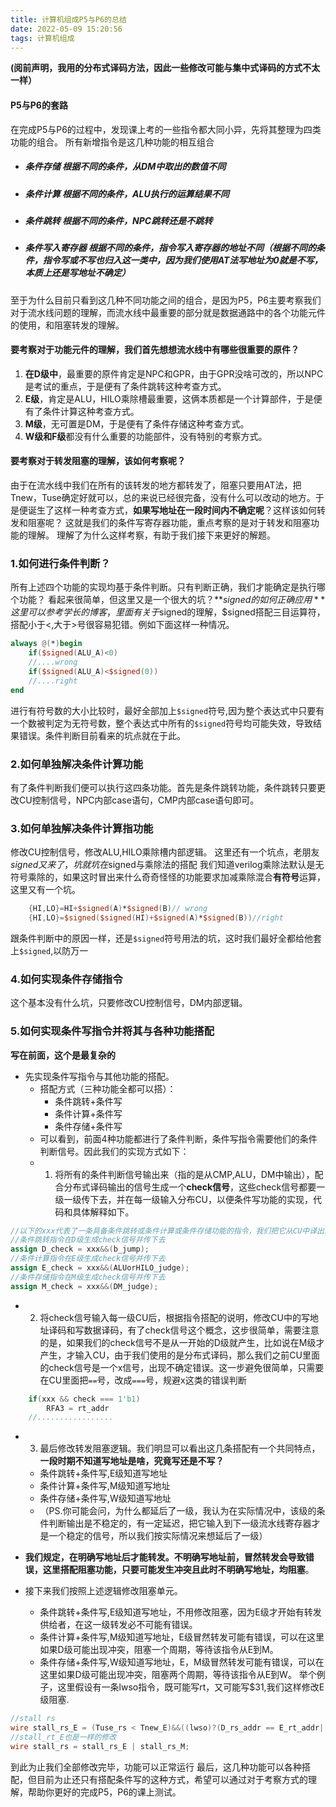 ```yaml
---
title: 计算机组成P5与P6的总结
date: 2022-05-09 15:20:56
tags: 计算机组成
---
```


**(阅前声明，我用的分布式译码方法，因此一些修改可能与集中式译码的方式不太一样）**

#### P5与P6的套路

在完成P5与P6的过程中，发现课上考的一些指令都大同小异，先将其整理为四类功能的组合。
所有新增指令是这几种功能的相互组合

- ##### 条件存储 根据不同的条件，从DM中取出的数值不同

- ##### 条件计算 根据不同的条件，ALU执行的运算结果不同

- ##### 条件跳转 根据不同的条件，NPC跳转还是不跳转

- ##### 条件写入寄存器  根据不同的条件，指令写入寄存器的地址不同（根据不同的条件，指令写或不写也归入这一类中，因为我们使用AT法写地址为0就是不写，本质上还是写地址不确定）

至于为什么目前只看到这几种不同功能之间的组合，是因为P5，P6主要考察我们对于流水线问题的理解，而流水线中最重要的部分就是数据通路中的各个功能元件的使用，和阻塞转发的理解。

#### 要考察对于功能元件的理解，我们首先想想流水线中有哪些很重要的原件？

1. **在D级中**，最重要的原件肯定是NPC和GPR，由于GPR没啥可改的，所以NPC是考试的重点，于是便有了条件跳转这种考查方式。
2. **E级**，肯定是ALU，HILO乘除槽最重要，这俩本质都是一个计算部件，于是便有了条件计算这种考查方式。
3. **M级**，无可置是DM，于是便有了条件存储这种考查方式。
4. **W级和F级**都没有什么重要的功能部件，没有特别的考察方式。

#### 要考察对于转发阻塞的理解，该如何考察呢？

由于在流水线中我们在所有的该转发的地方都转发了，阻塞只要用AT法，把Tnew，Tuse确定好就可以，总的来说已经很完备，没有什么可以改动的地方。于是便诞生了这样一种考查方式，**如果写地址在一段时间内不确定呢**？这样该如何转发和阻塞呢？
这就是我们的条件写寄存器功能，重点考察的是对于转发和阻塞功能的理解。
理解了为什么这样考察，有助于我们接下来更好的解题。

### 1.如何进行条件判断？

所有上述四个功能的实现均基于条件判断。只有判断正确，我们才能确定是执行哪个功能？
看起来很简单，但这里又是一个很大的坑？**$signed的如何正确应用**
这里可以参考学长的博客，里面有关于$signed的理解，$signed搭配三目运算符，搭配小于<,大于>号很容易犯错。例如下面这样一种情况。

```v
always @(*)begin
    if($signed(ALU_A)<0)
    //....wrong 
    if($signed(ALU_A)<$signed(0))
    //....right
end
```

进行有符号数的大小比较时，最好全部加上`$signed`符号,因为整个表达式中只要有一个数被判定为无符号数，整个表达式中所有的`$signed`符号均可能失效，导致结果错误。条件判断目前看来的坑点就在于此。

### 2.如何单独解决条件计算功能

有了条件判断我们便可以执行这四条功能。首先是条件跳转功能，条件跳转只要更改CU控制信号，NPC内部case语句，CMP内部case语句即可。

### 3.如何单独解决条件计算指功能

修改CU控制信号，修改ALU,HILO乘除槽内部逻辑。
这里还有一个坑点，老朋友$signed又来了，坑就坑在$signed与乘除法的搭配
我们知道verilog乘除法默认是无符号乘除的，如果这时冒出来什么奇奇怪怪的功能要求加减乘除混合**有符号**运算，这里又有一个坑。

```v
    {HI,LO}=HI+$signed(A)*$signed(B)// wrong
    {HI,LO}=$signed($signed(HI)+$signed(A)*$signed(B))//right
```

跟条件判断中的原因一样，还是`$signed`符号用法的坑，这时我们最好全都给他套上`$signed`,以防万一

### 4.如何实现条件存储指令

这个基本没有什么坑，只要修改CU控制信号，DM内部逻辑。

### 5.如何实现条件写指令并将其与各种功能搭配

**写在前面，这个是最复杂的**

- 先实现条件写指令与其他功能的搭配。
  - 搭配方式（三种功能全都可以搭）：
    - 条件跳转+条件写
    - 条件计算+条件写
    - 条件存储+条件写
  - 可以看到，前面4种功能都进行了条件判断，条件写指令需要他们的条件判断信号。因此我们的实现方式如下：
  - 1. 将所有的条件判断信号输出来（指的是从CMP,ALU，DM中输出），配合分布式译码输出的信号生成一个**check信号**，这些check信号都要一级一级传下去，并在每一级输入分布CU，以便条件写功能的实现，代码和具体解释如下。

```v
//以下的xxx代表了一条具备条件跳转或条件计算或条件存储功能的指令，我们把它从CU中译出来并输出
//条件跳转指令在D级生成check信号并传下去
assign D_check = xxx&&(b_jump);
//条件计算指令在E级生成check信号并传下去
assign E_check = xxx&&(ALUorHILO_judge);
//条件存储指令在M级生成check信号并传下去
assign M_check = xxx&&(DM_judge);
```

  - 2. 将check信号输入每一级CU后，根据指令搭配的说明，修改CU中的写地址译码和写数据译码，有了check信号这个概念，这步很简单，需要注意的是，如果我们的check信号不是从一开始的D级就产生，比如说在M级才产生，才输入CU，由于我们使用的是分布式译码，那么我们之前CU里面的check信号是一个x信号，出现不确定错误。这一步避免很简单，只需要在CU里面把`==`号，改成`===`号，规避x这类的错误判断

```v
    if(xxx && check === 1'b1)
        RFA3 = rt_addr
    //.................
```

  - 3. 最后修改转发阻塞逻辑。我们明显可以看出这几条搭配有一个共同特点，**一段时期不知道写地址是啥，究竟写还是不写？**

    - 条件跳转+条件写,E级知道写地址
    - 条件计算+条件写,M级知道写地址
    - 条件存储+条件写,W级知道写地址
    - （PS.你可能会问，为什么都延后了一级，我认为在实际情况中，该级的条件判断输出是不稳定的，有一定延迟，把它输入到下一级流水线寄存器才是一个稳定的信号，所以我们按实际情况来想延后了一级） 

  - **我们规定，在明确写地址后才能转发。不明确写地址前，冒然转发会导致错误，这里搭配阻塞功能，只要可能发生冲突且此时不明确写地址，均阻塞**。

  - 接下来我们按照上述逻辑修改阻塞单元。

    - 条件跳转+条件写,E级知道写地址，不用修改阻塞，因为E级才开始有转发供给者，在这一级转发必不可能有错误。
    - 条件计算+条件写,M级知道写地址，E级冒然转发可能有错误，可以在这里如果D级可能出现冲突，阻塞一个周期，等待该指令从E到M。
    - 条件存储+条件写,W级知道写地址，E，M级冒然转发可能有错误，可以在这里如果D级可能出现冲突，阻塞两个周期，等待该指令从E到W。
      举个例子，这里假设有一条lwso指令，既可能写rt，又可能写$31,我们这样修改E级阻塞.

```v
//stall rs
wire stall_rs_E = (Tuse_rs < Tnew_E)&&((lwso)?(D_rs_addr == E_rt_addr||D_rs_addr == 31):D_rs_addr == E_RFA3)&&D_rs_addr;
//stall_rt_E也是一样的修改
wire stall_rs = stall_rs_E | stall_rs_M;
```

到此为止我们全部修改完毕，功能可以正常运行
最后，这几种功能可以各种搭配，但目前为止还只有搭配条件写的这种方式，希望可以通过对于考察方式的理解，帮助你更好的完成P5，P6的课上测试。

